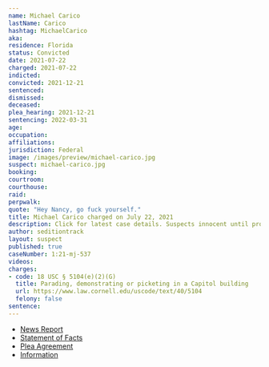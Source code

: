 ```yaml
---
name: Michael Carico
lastName: Carico
hashtag: MichaelCarico
aka:
residence: Florida
status: Convicted
date: 2021-07-22
charged: 2021-07-22
indicted:
convicted: 2021-12-21
sentenced:
dismissed:
deceased:
plea_hearing: 2021-12-21
sentencing: 2022-03-31
age:
occupation:
affiliations:
jurisdiction: Federal
image: /images/preview/michael-carico.jpg
suspect: michael-carico.jpg
booking:
courtroom:
courthouse:
raid:
perpwalk:
quote: "Hey Nancy, go fuck yourself."
title: Michael Carico charged on July 22, 2021
description: Click for latest case details. Suspects innocent until proven guilty.
author: seditiontrack
layout: suspect
published: true
caseNumber: 1:21-mj-537
videos:
charges:
- code: 18 USC § 5104(e)(2)(G)
  title: Parading, demonstrating or picketing in a Capitol building
  url: https://www.law.cornell.edu/uscode/text/40/5104
  felony: false
sentence:
---
```

- [News Report](https://www.businessinsider.com/capitol-riot-suspect-navy-hat-camo-shirt-never-actually-served-2021-8?op=1)
- [Statement of Facts](https://www.justice.gov/usao-dc/case-multi-defendant/file/1423741/download)
- [Plea Agreement](https://storage.courtlistener.com/recap/gov.uscourts.dcd.237933/gov.uscourts.dcd.237933.27.0_1.pdf)
- [Information](https://extremism.gwu.edu/sites/g/files/zaxdzs2191/f/Michael%20Aaron%20Carico%20Information.pdf)
